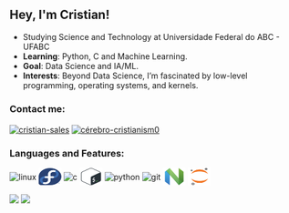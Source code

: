 ## Hey, I'm Cristian!


-  Studying Science and Technology at Universidade Federal do ABC - UFABC
-  **Learning**: Python, C and Machine Learning.
-  **Goal**: Data Science and IA/ML.
-  **Interests**: Beyond Data Science, I’m fascinated by low-level programming, operating systems, and kernels.

<h3 align="left">Contact me:</h3>
<p align="left">
<a href="https://www.linkedin.com/in/cristian-sales-7092212b04" target="_blank"><img align="center" src="https://raw.githubusercontent.com/rahuldkjain/github-profile-readme-generator/master/src/images/icons/Social/linked-in-alt.svg" alt="cristian-sales" height="30" width="40" /></a>
<a href="cristianism0.github.io" target="_blank"><img align="center" src="https://raw.githubusercontent.com/rahuldkjain/github-profile-readme-generator/master/src/images/icons/StaticSiteGenerators/jekyll.svg" alt="cérebro-cristianism0" height="30" width="40" /></a>
</p>

<h3 align="left">Languages and Features:</h3>
<p align="left">
  <img align="center" src="https://raw.githubusercontent.com/rahuldkjain/github-profile-readme-generator/master/src/images/icons/Other/linux.svg" alt="linux" height="30" width="40"/>
  <img align="center" src="https://raw.githubusercontent.com/devicons/devicon/master/icons/fedora/fedora-original.svg" alt="fedora" height="30" width="40"/>
    
  <img align="center" src="https://raw.githubusercontent.com/rahuldkjain/github-profile-readme-generator/master/src/images/icons/ProgrammingLanguages/c.svg" alt="c" height="30" width="40"/>
  <img align="center" src="https://raw.githubusercontent.com/devicons/devicon/master/icons/bash/bash-original.svg" alt="bash" height="30" width="40"/>
    
  <img align="center" src="https://raw.githubusercontent.com/rahuldkjain/github-profile-readme-generator/master/src/images/icons/ProgrammingLanguages/python.svg" alt="python" height="30" width="40"/>
    
  <img align="center" src="https://raw.githubusercontent.com/rahuldkjain/github-profile-readme-generator/master/src/images/icons/Other/git.svg" alt="git" height="30" width="40"/>
  <img align="center" src="https://raw.githubusercontent.com/devicons/devicon/master/icons/neovim/neovim-original.svg" alt="nvim" height="30" width="40"/>
  <img align="center" src="https://raw.githubusercontent.com/devicons/devicon/master/icons/jupyter/jupyter-original.svg" alt="jupyter" height="30" width="40"/>
</p>

<div>
  <img height=200 align="center" src="https://github-readme-stats.vercel.app/api?username=cristianism0&show_icons=true&theme=dracula"/>
  <img height=200 align="center" src="https://github-readme-stats.vercel.app/api/top-langs?username=cristianism0&layout=donut&exclude_repo=cristianism0,cristianism0.github.io&card_width=320&theme=dracula"/>
</div>


